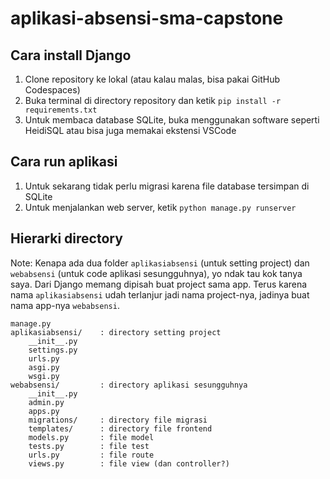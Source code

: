 # aplikasi-absensi-sma-capstone

## Cara install Django
1. Clone repository ke lokal (atau kalau malas, bisa pakai GitHub Codespaces)
2. Buka terminal di directory repository dan ketik `pip install -r requirements.txt`
3. Untuk membaca database SQLite, buka menggunakan software seperti HeidiSQL atau bisa juga memakai ekstensi VSCode

## Cara run aplikasi
1. Untuk sekarang tidak perlu migrasi karena file database tersimpan di SQLite
2. Untuk menjalankan web server, ketik `python manage.py runserver`

## Hierarki directory

Note: Kenapa ada dua folder `aplikasiabsensi` (untuk setting project) dan `webabsensi` (untuk code aplikasi sesungguhnya), yo ndak tau kok tanya saya. Dari Django memang dipisah buat project sama app. Terus karena nama `aplikasiabsensi` udah terlanjur jadi nama project-nya, jadinya buat nama app-nya `webabsensi`.

```
manage.py
aplikasiabsensi/    : directory setting project
    __init__.py
    settings.py
    urls.py
    asgi.py
    wsgi.py
webabsensi/         : directory aplikasi sesungguhnya
    __init__.py
    admin.py
    apps.py
    migrations/     : directory file migrasi
    templates/      : directory file frontend
    models.py       : file model
    tests.py        : file test
    urls.py         : file route
    views.py        : file view (dan controller?)
```